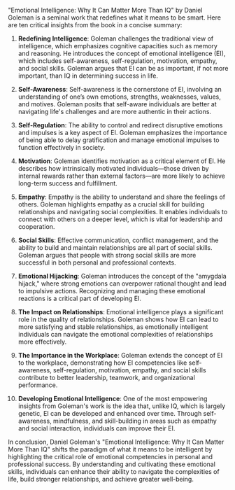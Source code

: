 "Emotional Intelligence: Why It Can Matter More Than IQ" by Daniel Goleman is a seminal work that redefines what it means to be smart. Here are ten critical insights from the book in a concise summary:

1. **Redefining Intelligence**: Goleman challenges the traditional view of intelligence, which emphasizes cognitive capacities such as memory and reasoning. He introduces the concept of emotional intelligence (EI), which includes self-awareness, self-regulation, motivation, empathy, and social skills. Goleman argues that EI can be as important, if not more important, than IQ in determining success in life.

2. **Self-Awareness**: Self-awareness is the cornerstone of EI, involving an understanding of one’s own emotions, strengths, weaknesses, values, and motives. Goleman posits that self-aware individuals are better at navigating life's challenges and are more authentic in their actions.

3. **Self-Regulation**: The ability to control and redirect disruptive emotions and impulses is a key aspect of EI. Goleman emphasizes the importance of being able to delay gratification and manage emotional impulses to function effectively in society.

4. **Motivation**: Goleman identifies motivation as a critical element of EI. He describes how intrinsically motivated individuals—those driven by internal rewards rather than external factors—are more likely to achieve long-term success and fulfillment.

5. **Empathy**: Empathy is the ability to understand and share the feelings of others. Goleman highlights empathy as a crucial skill for building relationships and navigating social complexities. It enables individuals to connect with others on a deeper level, which is vital for leadership and cooperation.

6. **Social Skills**: Effective communication, conflict management, and the ability to build and maintain relationships are all part of social skills. Goleman argues that people with strong social skills are more successful in both personal and professional contexts.

7. **Emotional Hijacking**: Goleman introduces the concept of the "amygdala hijack," where strong emotions can overpower rational thought and lead to impulsive actions. Recognizing and managing these emotional reactions is a critical part of developing EI.

8. **The Impact on Relationships**: Emotional intelligence plays a significant role in the quality of relationships. Goleman shows how EI can lead to more satisfying and stable relationships, as emotionally intelligent individuals can navigate the emotional complexities of relationships more effectively.

9. **The Importance in the Workplace**: Goleman extends the concept of EI to the workplace, demonstrating how EI competencies like self-awareness, self-regulation, motivation, empathy, and social skills contribute to better leadership, teamwork, and organizational performance.

10. **Developing Emotional Intelligence**: One of the most empowering insights from Goleman's work is the idea that, unlike IQ, which is largely genetic, EI can be developed and enhanced over time. Through self-awareness, mindfulness, and skill-building in areas such as empathy and social interaction, individuals can improve their EI.

In conclusion, Daniel Goleman's "Emotional Intelligence: Why It Can Matter More Than IQ" shifts the paradigm of what it means to be intelligent by highlighting the critical role of emotional competencies in personal and professional success. By understanding and cultivating these emotional skills, individuals can enhance their ability to navigate the complexities of life, build stronger relationships, and achieve greater well-being.